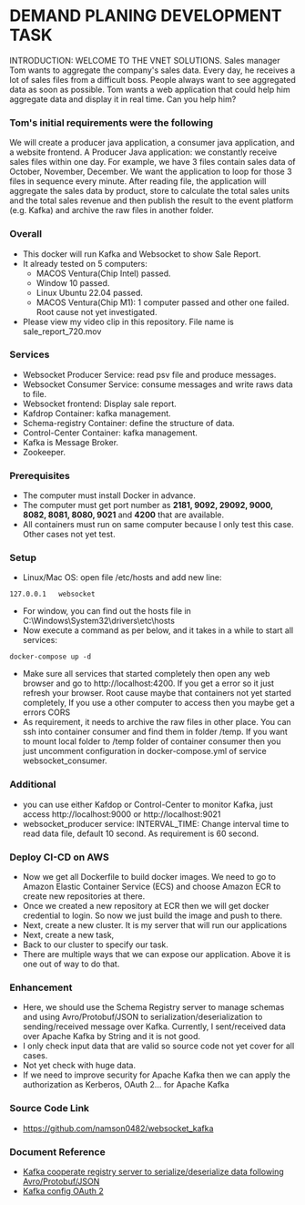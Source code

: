 # DEMAND PLANING DEVELOPMENT TASK
INTRODUCTION: WELCOME TO THE VNET SOLUTIONS.
Sales manager Tom wants to aggregate the company's sales data.  Every day, he receives a lot of sales files from a difficult boss. People always want to see aggregated data as soon as possible.  Tom wants a web application that could help him aggregate data and display it in real time.
Can you help him?

### Tom's initial requirements were the following 
We will create a producer java application, a consumer java application, and a website frontend.
A Producer Java application: we constantly receive sales files within one day. For example, we have 3 files contain sales data of October, November, December. We want the application to loop for those 3 files in sequence every minute. After reading file, the application will aggregate the sales data by product, store to calculate the total sales units and the total sales revenue and then publish the result to the event platform (e.g. Kafka) and archive the raw files in another folder.

### Overall
- This docker will run Kafka and Websocket to show Sale Report. 
- It already tested on 5 computers: 
  + MACOS Ventura(Chip Intel) passed.
  + Window 10 passed.
  + Linux Ubuntu 22.04 passed.
  + MACOS Ventura(Chip M1): 1 computer passed and other one failed. Root cause not yet investigated.
- Please view my video clip in this repository. File name is sale_report_720.mov

### Services
- Websocket Producer Service: read psv file and produce messages.
- Websocket Consumer Service: consume messages and write raws data to file.
- Websocket frontend: Display sale report.
- Kafdrop Container: kafka management.
- Schema-registry Container: define the structure of data.
- Control-Center Container: kafka management.
- Kafka is Message Broker.
- Zookeeper.

### Prerequisites
- The computer must install Docker in advance.
- The computer must get port number as **2181, 9092, 29092, 9000, 8082, 8081, 8080, 9021** and **4200** that are available.
- All containers must run on same computer because I only test this case. Other cases not yet test.

### Setup
- Linux/Mac OS: open file /etc/hosts and add new line:
```
127.0.0.1   websocket
```
- For window, you can find out the hosts file in C:\Windows\System32\drivers\etc\hosts
- Now execute a command as per below, and it takes in a while to start all services:
```
docker-compose up -d
```
- Make sure all services that started completely then open any web browser and go to http://localhost:4200. If you get a error so it just refresh your browser. Root cause maybe that containers not yet started completely, If you use a other computer to access then you maybe get a errors CORS
- As requirement, it needs to archive the raw files in other place. You can ssh into container consumer and find them in folder /temp. If you want to mount local folder to /temp folder of container consumer then you just uncomment configuration in docker-compose.yml of service websocket_consumer.

### Additional
- you can use either Kafdop or Control-Center to monitor Kafka, just access http://localhost:9000 or http://localhost:9021
- websocket_producer service: INTERVAL_TIME: Change interval time to read data file, default 10 second. As requirement is 60 second. 

### Deploy CI-CD on AWS
- Now we get all Dockerfile to build docker images. We need to go to Amazon Elastic Container Service (ECS) and choose Amazon ECR to create new repositories at there.
- Once we created a new repository at ECR then we will get docker credential to login. So now we just build the image and push to there.
- Next, create a new cluster. It is my server that will run our applications
- Next, create a new task,
- Back to our cluster to specify our task.
- There are multiple ways that we can expose our application. Above it is one out of way to do that.

### Enhancement
- Here, we should use the Schema Registry server to manage schemas and using Avro/Protobuf/JSON to serialization/deserialization to sending/received message over Kafka. Currently, I sent/received data over Apache Kafka by String and it is not good. 
- I only check input data that are valid so source code not yet cover for all cases.
- Not yet check with huge data.
- If we need to improve security for Apache Kafka then we can apply the authorization as Kerberos, OAuth 2... for Apache Kafka

### Source Code Link
- https://github.com/namson0482/websocket_kafka

### Document Reference
- [Kafka cooperate registry server to serialize/deserialize data following Avro/Protobuf/JSON](https://github.com/namson0482/kafka-oauth2)
- [Kafka config OAuth 2](https://github.com/namson0482/kafka-oauth2)
